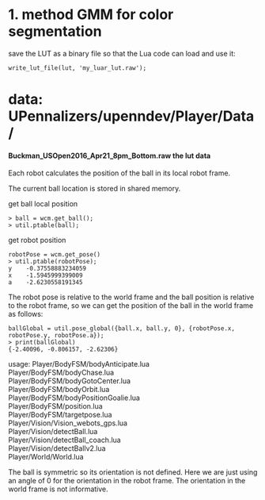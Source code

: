 
# 1. method GMM for color segmentation


save the LUT as a binary file so that the Lua code can load and use it:
```
write_lut_file(lut, 'my_luar_lut.raw');
```


# data: UPennalizers/upenndev/Player/Data/


#### Buckman_USOpen2016_Apr21_8pm_Bottom.raw the lut data


Each robot calculates the position of the ball in its local robot frame. 


The current ball location is stored in shared memory. 

get ball local position
```
> ball = wcm.get_ball();
> util.ptable(ball);
```
get robot position
```
robotPose = wcm.get_pose()
> util.ptable(robotPose);
y    -0.37558883234059
x    -1.5945999399009
a    -2.6230558191345
````
The robot pose is relative to the world frame and the ball position is relative to the robot frame, 
so we can get the position of the ball in the world frame as follows:
```
ballGlobal = util.pose_global({ball.x, ball.y, 0}, {robotPose.x, robotPose.y, robotPose.a});
> print(ballGlobal)
{-2.40096, -0.806157, -2.62306}
```
usage:
Player/BodyFSM/bodyAnticipate.lua   
Player/BodyFSM/bodyChase.lua   
Player/BodyFSM/bodyGotoCenter.lua   
Player/BodyFSM/bodyOrbit.lua   
Player/BodyFSM/bodyPositionGoalie.lua   
Player/BodyFSM/position.lua   
Player/BodyFSM/targetpose.lua  
Player/Vision/Vision_webots_gps.lua   
Player/Vision/detectBall.lua   
Player/Vision/detectBall_coach.lua   
Player/Vision/detectBallv2.lua   
Player/World/World.lua   
 
The ball is symmetric so its orientation is not defined.
Here we are just using an angle of 0 for the orientation in the robot frame. 
The orientation in the world frame is not informative.












